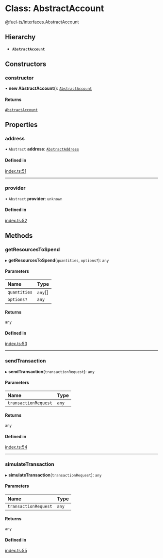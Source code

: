 # Class: AbstractAccount

[@fuel-ts/interfaces](/api/Interfaces/index.md).AbstractAccount

## Hierarchy

- **`AbstractAccount`**

## Constructors

### constructor

• **new AbstractAccount**(): [`AbstractAccount`](/api/Interfaces/AbstractAccount.md)

#### Returns

[`AbstractAccount`](/api/Interfaces/AbstractAccount.md)

## Properties

### address

• `Abstract` **address**: [`AbstractAddress`](/api/Interfaces/AbstractAddress.md)

#### Defined in

[index.ts:51](https://github.com/FuelLabs/fuels-ts/blob/7a966d34/packag/api/src/index.ts#L51)

___

### provider

• `Abstract` **provider**: `unknown`

#### Defined in

[index.ts:52](https://github.com/FuelLabs/fuels-ts/blob/7a966d34/packag/api/src/index.ts#L52)

## Methods

### getResourcesToSpend

▸ **getResourcesToSpend**(`quantities`, `options?`): `any`

#### Parameters

| Name | Type |
| :------ | :------ |
| `quantities` | `any`[] |
| `options?` | `any` |

#### Returns

`any`

#### Defined in

[index.ts:53](https://github.com/FuelLabs/fuels-ts/blob/7a966d34/packag/api/src/index.ts#L53)

___

### sendTransaction

▸ **sendTransaction**(`transactionRequest`): `any`

#### Parameters

| Name | Type |
| :------ | :------ |
| `transactionRequest` | `any` |

#### Returns

`any`

#### Defined in

[index.ts:54](https://github.com/FuelLabs/fuels-ts/blob/7a966d34/packag/api/src/index.ts#L54)

___

### simulateTransaction

▸ **simulateTransaction**(`transactionRequest`): `any`

#### Parameters

| Name | Type |
| :------ | :------ |
| `transactionRequest` | `any` |

#### Returns

`any`

#### Defined in

[index.ts:55](https://github.com/FuelLabs/fuels-ts/blob/7a966d34/packag/api/src/index.ts#L55)
